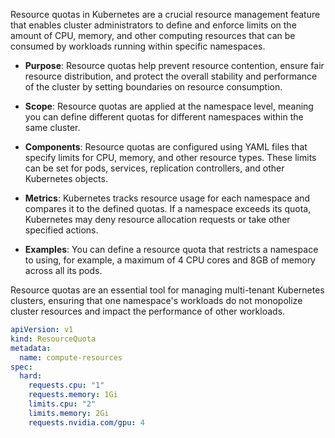 Resource quotas in Kubernetes are a crucial resource management feature that enables cluster administrators to define and enforce limits on the amount of CPU, memory, and other computing resources that can be consumed by workloads running within specific namespaces. 

- **Purpose**: Resource quotas help prevent resource contention, ensure fair resource distribution, and protect the overall stability and performance of the cluster by setting boundaries on resource consumption.

- **Scope**: Resource quotas are applied at the namespace level, meaning you can define different quotas for different namespaces within the same cluster.

- **Components**: Resource quotas are configured using YAML files that specify limits for CPU, memory, and other resource types. These limits can be set for pods, services, replication controllers, and other Kubernetes objects.

- **Metrics**: Kubernetes tracks resource usage for each namespace and compares it to the defined quotas. If a namespace exceeds its quota, Kubernetes may deny resource allocation requests or take other specified actions.

- **Examples**: You can define a resource quota that restricts a namespace to using, for example, a maximum of 4 CPU cores and 8GB of memory across all its pods.

Resource quotas are an essential tool for managing multi-tenant Kubernetes clusters, ensuring that one namespace's workloads do not monopolize cluster resources and impact the performance of other workloads.

```YAML
apiVersion: v1
kind: ResourceQuota
metadata:
  name: compute-resources
spec:
  hard:
    requests.cpu: "1"
    requests.memory: 1Gi
    limits.cpu: "2"
    limits.memory: 2Gi
    requests.nvidia.com/gpu: 4
```